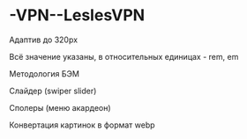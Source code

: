 # -VPN--LeslesVPN

Адаптив до 320px

Всё значение указаны, в относительных единицах - rem, em

Методология БЭМ

Слайдер (swiper slider)

Сполеры (меню акардеон)

Конвертация картинок в формат webp
